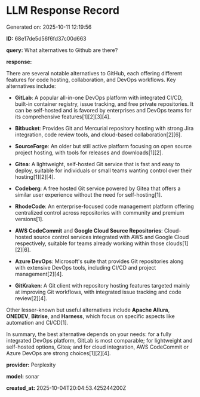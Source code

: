 # LLM Response Record

Generated on: 2025-10-11 12:19:56

**ID:** 68e17de5d56f6fd37c00d663

**query:** What alternatives to Github are there?

**response:**

There are several notable alternatives to GitHub, each offering different features for code hosting, collaboration, and DevOps workflows. Key alternatives include:

- **GitLab**: A popular all-in-one DevOps platform with integrated CI/CD, built-in container registry, issue tracking, and free private repositories. It can be self-hosted and is favored by enterprises and DevOps teams for its comprehensive features[1][2][3][4].

- **Bitbucket**: Provides Git and Mercurial repository hosting with strong Jira integration, code review tools, and cloud-based collaboration[2][6].

- **SourceForge**: An older but still active platform focusing on open source project hosting, with tools for releases and downloads[1][2].

- **Gitea**: A lightweight, self-hosted Git service that is fast and easy to deploy, suitable for individuals or small teams wanting control over their hosting[1][2][4].

- **Codeberg**: A free hosted Git service powered by Gitea that offers a similar user experience without the need for self-hosting[1].

- **RhodeCode**: An enterprise-focused code management platform offering centralized control across repositories with community and premium versions[1].

- **AWS CodeCommit** and **Google Cloud Source Repositories**: Cloud-hosted source control services integrated with AWS and Google Cloud respectively, suitable for teams already working within those clouds[1][2][6].

- **Azure DevOps**: Microsoft's suite that provides Git repositories along with extensive DevOps tools, including CI/CD and project management[2][4].

- **GitKraken**: A Git client with repository hosting features targeted mainly at improving Git workflows, with integrated issue tracking and code review[2][4].

Other lesser-known but useful alternatives include **Apache Allura**, **ONEDEV**, **Bitrise**, and **Harness**, which focus on specific aspects like automation and CI/CD[1].

In summary, the best alternative depends on your needs: for a fully integrated DevOps platform, GitLab is most comparable; for lightweight and self-hosted options, Gitea; and for cloud integration, AWS CodeCommit or Azure DevOps are strong choices[1][2][4].

**provider:** Perplexity

**model:** sonar

**created_at:** 2025-10-04T20:04:53.425244200Z

